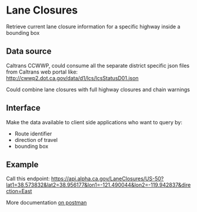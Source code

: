 # Lane Closures

Retrieve current lane closure information for a specific highway inside a bounding box

## Data source

Caltrans CCWWP, could consume all the separate district specific json files from Caltrans web portal like: http://cwwp2.dot.ca.gov/data/d1/lcs/lcsStatusD01.json

Could combine lane closures with full highway closures and chain warnings

## Interface

Make the data available to client side applications who want to query by:

- Route identifier
- direction of travel
- bounding box

## Example

Call this endpoint: https://api.alpha.ca.gov/LaneClosures/US-50?lat1=38.573832&lat2=38.956177&lon1=-121.490044&lon2=-119.942837&direction=East

More documentation <a href="https://documenter.getpostman.com/view/9918160/SWLb8Uep?version=latest#acf4d679-b0cf-4166-a614-049fd1870732">on postman</a>